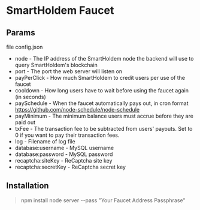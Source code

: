 # SmartHoldem Faucet

## Params

file config.json

- node - The IP address of the SmartHoldem node the backend will use to query SmartHoldem's blockchain
- port - The port the web server will listen on
- payPerClick - How much SmartHoldem to credit users per use of the faucet
- cooldown - How long users have to wait before using the faucet again (in seconds)
- paySchedule - When the faucet automatically pays out, in cron format https://github.com/node-schedule/node-schedule
- payMinimum - The minimum balance users must accrue before they are paid out
- txFee - The transaction fee to be subtracted from users' payouts. Set to 0 if you want to pay their transaction fees.
- log - Filename of log file
- database:username - MySQL username
- database:password - MySQL password
- recaptcha:siteKey - ReCaptcha site key
- recaptcha:secretKey - ReCaptcha secret key

## Installation

> npm install
> node server --pass "Your Faucet Address Passphrase"